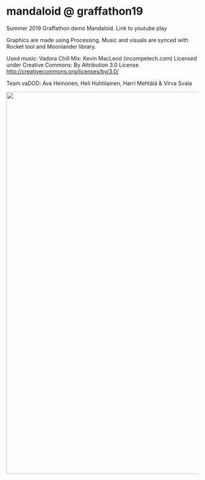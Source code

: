 # mandaloid @ graffathon19

Summer 2019 Graffathon demo Mandaloid. Link to youtube play

Graphics are made using Processing. Music and visuals are synced with Rocket tool and Moonlander library.

Used music: Vadora Chill Mix: Kevin MacLeod (incompetech.com) Licensed under Creative Commons: By Attribution 3.0 License http://creativecommons.org/licenses/by/3.0/

Team vaDOD: Ava Heinonen, Heli Huhtilainen, Harri Mehtälä & Virva Svala 

<img src="https://github.com/hajame/mandaloid/blob/master/data/mandaloid.png" width="1000">

